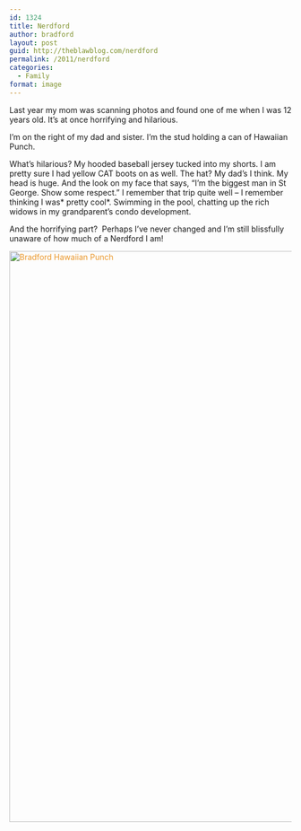 ```yaml
---
id: 1324
title: Nerdford
author: bradford
layout: post
guid: http://theblawblog.com/nerdford
permalink: /2011/nerdford
categories:
  - Family
format: image
---
```

Last year my mom was scanning photos and found one of me when I was 12 years old. It’s at once horrifying and hilarious.

<!--more-->

I’m on the right of my dad and sister. I’m the stud holding a can of Hawaiian Punch.

What’s hilarious? My hooded baseball jersey tucked into my shorts. I am pretty sure I had yellow CAT boots on as well. The hat? My dad’s I think. My head is huge. And the look on my face that says, “I’m the biggest man in St George. Show some respect.” I remember that trip quite well – I remember thinking I was* pretty cool*. Swimming in the pool, chatting up the rich widows in my grandparent’s condo development.

And the horrifying part?  Perhaps I’ve never changed and I’m still blissfully unaware of how much of a Nerdford I am!

<a style="color: #ea9629; text-decoration: underline; outline: #000000;" href="http://bradford.la/wp-content/uploads/2012/10/bradford-hawaiian-punch.jpg"><img class="alignleft size-large wp-image-1471" alt="Bradford Hawaiian Punch" src="http://bradford.la/wp-content/uploads/2012/10/bradford-hawaiian-punch-607x1024.jpg" width="604" height="1018" /></a>